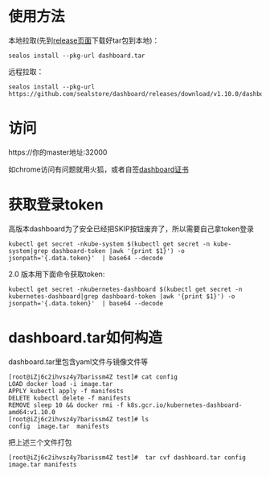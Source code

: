 # 使用方法
本地拉取(先到[release页面](https://github.com/sealstore/dashboard/releases)下载好tar包到本地)：
```
sealos install --pkg-url dashboard.tar
```
远程拉取：
```
sealos install --pkg-url https://github.com/sealstore/dashboard/releases/download/v1.10.0/dashboardv1.10.0.tar 
```
# 访问
https://你的master地址:32000

如chrome访问有问题就用火狐，或者自签[dashboard证书](https://sealyun.com/faq)

# 获取登录token

高版本dashboard为了安全已经把SKIP按钮废弃了，所以需要自己拿token登录
```
kubectl get secret -nkube-system $(kubectl get secret -n kube-system|grep dashboard-token |awk '{print $1}') -o jsonpath='{.data.token}'  | base64 --decode
```

2.0 版本用下面命令获取token:
```
kubectl get secret -nkubernetes-dashboard $(kubectl get secret -n kubernetes-dashboard|grep dashboard-token |awk '{print $1}') -o jsonpath='{.data.token}'  | base64 --decode
```

# dashboard.tar如何构造
dashboard.tar里包含yaml文件与镜像文件等

```
[root@iZj6c2ihvsz4y7barissm4Z test]# cat config 
LOAD docker load -i image.tar
APPLY kubectl apply -f manifests
DELETE kubectl delete -f manifests
REMOVE sleep 10 && docker rmi -f k8s.gcr.io/kubernetes-dashboard-amd64:v1.10.0
[root@iZj6c2ihvsz4y7barissm4Z test]# ls
config  image.tar  manifests
```
把上述三个文件打包

```
[root@iZj6c2ihvsz4y7barissm4Z test]#  tar cvf dashboard.tar config image.tar manifests
```
